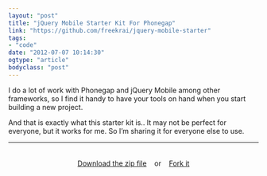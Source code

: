 ```yaml
---
layout: "post"
title: "jQuery Mobile Starter Kit For Phonegap"
link: "https://github.com/freekrai/jquery-mobile-starter"
tags: 
- "code"
date: "2012-07-07 10:14:30"
ogtype: "article"
bodyclass: "post"
---
```


I do a lot of work with Phonegap and jQuery Mobile among other frameworks, so I find it handy to have your tools on hand when you start building a new project.

And that is exactly what this starter kit is.. It may not be perfect for everyone, but it works for me. So I’m sharing it for everyone else to use.

---

<div class="well" style="padding:5px; text-align:center;">

[Download the zip file](https://github.com/freekrai/jquery-mobile-starter/archive/master.zip)    or    [Fork it](https://github.com/freekrai/jquery-mobile-starter/)

</div>